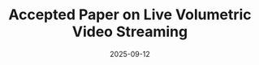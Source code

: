 ---
title: "Accepted Paper on Live Volumetric Video Streaming"
collection: publications
permalink: /publication/2025-09-12-conext
date: 2025-09-12
venue: 'Proceedings of the ACM on Networking'
paperurl: 'no url yet'
citation: '*, <b>Muyang Ye</b>, *'
---